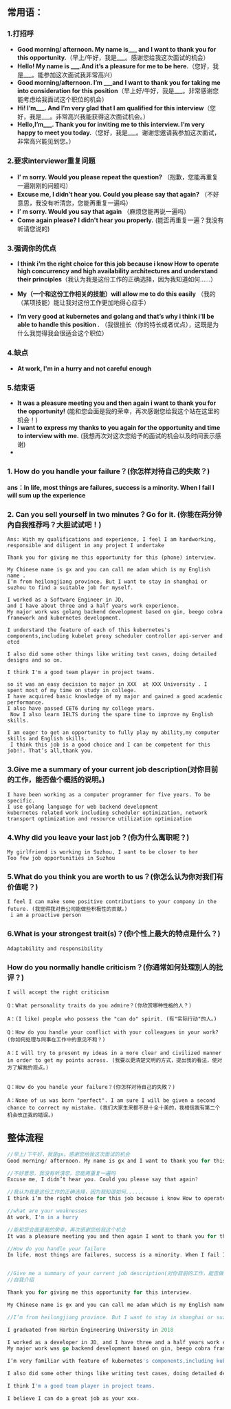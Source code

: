 ## 常用语：

### 1.打招呼

- **Good morning/ afternoon. My name is___ and I want to thank you for this opportunity.**（早上/午好，我是___。感谢您给我这次面试的机会）
- **Hello! My name is ___.And it’s a pleasure for me to be here.**（您好，我是___。能参加这次面试我非常高兴）
- **Good morning/afternoon. I’m ___and I want to thank you for taking me into consideration for this position**（早上好/午好，我是___。非常感谢您能考虑给我面试这个职位的机会）
- **Hi! I’m___. And I’m very glad that I am qualified for this interview**（您好，我是___。非常高兴我能获得这次面试机会。）
- **Hello,I’m___. Thank you for inviting me to this interview. I’m very happy to meet you today.**（您好，我是___。谢谢您邀请我参加这次面试，非常高兴能见到您。）

### 2.要求interviewer重复问题

- **I’ m sorry. Would you please repeat the question?** （抱歉，您能再重复一遍刚刚的问题吗）
- **Excuse me, I didn’t hear you. Could you please say that again?** （不好意思，我没有听清您，您能再重复一遍吗）
- **I’ m sorry. Would you say that again** （麻烦您能再说一遍吗）
-  **Come again please? I didn't hear you properly.** (能否再重复一遍？我没有听请您说的)

### 3.强调你的优点

-  **I think i’m the right choice for this job because i know How to operate high concurrency and high availability architectures and understand their principles**（我认为我是这份工作的正确选择，因为我知道如何......）
- **My（一个和这份工作相关的技能）will allow me to do this easily** （我的（某项技能）能让我对这份工作更加地得心应手）

- **I’m very good at kubernetes and golang and that’s why i think i’ll be able to handle this position .** （我很擅长（你的特长或者优点），这既是为什么我觉得我会很适合这个职位）

### 4.缺点

- **At work, I'm in a hurry and not careful enough**

### 5.结束语

- **It was a pleasure meeting you and then again i want to thank you for the opportunity!** (能和您会面是我的荣幸，再次感谢您给我这个站在这里的机会！)
- **I want to express my thanks to you again for the opportunity and time to interview with me.** (我想再次对这次您给予的面试的机会以及时间表示感谢)
- 

### 1. How do you handle your failure？(你怎样对待自己的失敗？)

**ans：In life, most things are failures, success is a minority. When I fail I will sum up the experience**

### 2. Can you sell yourself in two minutes？Go for it. (你能在两分钟內自我推荐吗？大胆试试吧！)

```
Ans: With my qualifications and experience, I feel I am hardworking, responsible and diligent in any project I undertake

Thank you for giving me this opportunity for this (phone) interview.

My Chinese name is gx and you can call me adam which is my English name . 
I’m from heilongjiang province. But I want to stay in shanghai or suzhou to find a suitable job for myself.

I worked as a Software Engineer in JD,
and I have about three and a half years work experience. 
My major work was golang backend development based on gin, beego cobra framework and kubernetes development.

I understand the feature of each of this kubernetes's components,including kubelet proxy scheduler controller api-server and etcd

I also did some other things like writing test cases, doing detailed designs and so on.

I think I'm a good team player in project teams.

so it was an easy decision to major in XXX  at XXX University . I spent most of my time on study in college. 
I have acquired basic knowledge of my major and gained a good academic performance.
I also have passed CET6 during my college years.
 Now I also learn IELTS during the spare time to improve my English skills.  

I am eager to get an opportunity to fully play my ability,my computer skills and English skills.
 I think this job is a good choice and I can be competent for this job!!. That’s all,thank you.
```

### 3.Give me a summary of your current job description(对你目前的工作，能否做个概括的说明。)

```
I have been working as a computer programmer for five years. To be specific.
I use golang language for web backend development
kubernetes related work including scheduler optimization, network transport optimization and resource utilization optimization

```

### 4.Why did you leave your last job？(你为什么离职呢？)

```
My girlfriend is working in Suzhou, I want to be closer to her 
Too few job opportunities in Suzhou
```

### 5.What do you think you are worth to us？(你怎么认为你对我们有价值呢？)

```
I feel I can make some positive contributions to your company in the future. (我觉得我对贵公司能做些积极性的贡献。)
 i am a proactive person
```

### 6.What is your strongest trait(s)？(你个性上最大的特点是什么？)

```
Adaptability and responsibility
```

### How do you normally handle criticism？(你通常如何处理別人的批评？)

```
I will accept the right criticism
```

```
Q：What personality traits do you admire？(你欣赏哪种性格的人？)

A：(I like) people who possess the "can do" spirit. (有"实际行动"的人。)

Q：How do you handle your conflict with your colleagues in your work? (你如何处理与同事在工作中的意见不和？)

A：I will try to present my ideas in a more clear and civilized manner in order to get my points across. (我要以更清楚文明的方式，提出我的看法，使对方了解我的观点。)


Q：How do you handle your failure？(你怎样对待自己的失敗？)

A：None of us was born "perfect". I am sure I will be given a second chance to correct my mistake. (我们大家生来都不是十全十美的，我相信我有第二个机会改正我的错误。)
```

## 整体流程

```go
//早上/下午好，我是gx。感谢您给我这次面试的机会
Good morning/ afternoon. My name is gx and I want to thank you for this opportunity.

//不好意思，我没有听清您，您能再重复一遍吗
Excuse me, I didn’t hear you. Could you please say that again?

//我认为我是这份工作的正确选择，因为我知道如何......
I think i’m the right choice for this job because i know How to operate high concurrency and high availability architectures and understand their principles

//what are your weaknesses
At work, I'm in a hurry

//能和您会面是我的荣幸，再次感谢您给我这个机会
It was a pleasure meeting you and then again I want to thank you for the opportunity!

//How do you handle your failure
In life, most things are failures, success is a minority. When I fail I will sum up the experience


//Give me a summary of your current job description(对你目前的工作，能否做个概括的说明。)
//自我介绍

Thank you for giving me this opportunity for this interview.

My Chinese name is gx and you can call me adam which is my English name . 

//I’m from heilongjiang province. But I want to stay in shanghai or suzhou to find a suitable job for myself.

I graduated from Harbin Engineering University in 2018

I worked as a developer in JD, and I have three and a half years work experience. 
My major work was go backend development based on gin, beego cobra framework and kubernetes development.

I’m very familiar with feature of kubernetes's components,including kubelet proxy scheduler controller api-server and etcd

I also did some other things like writing test cases, doing detailed designs and so on.

I think I'm a good team player in project teams.

I believe I can do a great job as your xxx.

```

